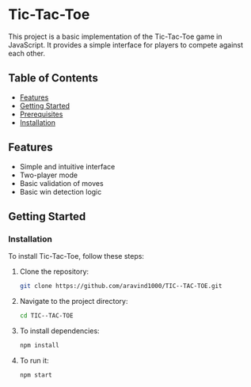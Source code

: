 # Tic-Tac-Toe

This project is a basic implementation of the Tic-Tac-Toe game in JavaScript. It provides a simple interface for players to compete against each other.

## Table of Contents

- [Features](#features)
- [Getting Started](#getting-started)
- [Prerequisites](#prerequisites)
- [Installation](#installation)

## Features

- Simple and intuitive interface
- Two-player mode
- Basic validation of moves
- Basic win detection logic

## Getting Started

### Installation

To install Tic-Tac-Toe, follow these steps:

1. Clone the repository:

   ```bash
   git clone https://github.com/aravind1000/TIC--TAC-TOE.git
   ```

2. Navigate to the project directory:

   ```bash
   cd TIC--TAC-TOE
   ```

3. To install dependencies:

   ```bash
   npm install
   ```

4. To run it:

   ```bash
   npm start
   ```

   
